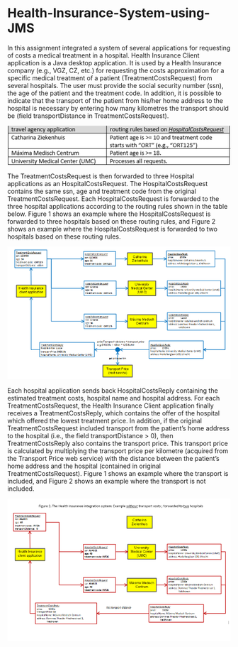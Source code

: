 # Health-Insurance-System-using-JMS

In this assignment integrated a system of several applications for requesting of costs a medical treatment in a hospital. Health Insurance Client application is a Java desktop application. It is used by a Health Insurance company (e.g., VGZ, CZ, etc.) for requesting the costs approximation for a specific medical treatment of a patient (TreatmentCostsRequest) from several hospitals. The user must provide the social security number (ssn), the age of the patient and the treatment code. In addition, it is possible to indicate that the transport of the patient from his/her home address to the hospital is necessary by entering how many kilometres the transport should be (field transportDistance in TreatmentCostsRequest).

![routes](https://raw.githubusercontent.com/tomlicha/Health-Insurance-System-using-JMS/master/images/routes.png)

The TreatmentCostsRequest is then forwarded to three Hospital applications as an HospitalCostsRequest. The HospitalCostsRequest contains the same ssn, age and treatment code from the original TreatmentCostsRequest. Each HospitalCostsRequest is forwarded to the three hospital applications according to the routing rules shown in the table below. Figure 1 shows an example where the HospitalCostsRequest is forwarded to three hospitals based on these routing rules, and Figure 2 shows an example where the HospitalCostsRequest is forwarded to two hospitals based on these routing rules.

![routes](https://raw.githubusercontent.com/tomlicha/Health-Insurance-System-using-JMS/master/images/integration.png)


Each hospital application sends back HospitalCostsReply containing the estimated treatment costs, hospital name and hospital address. For each TreatmentCostsRequest, the Health Insurance Client application finally receives a TreatmentCostsReply, which contains the offer of the hospital which offered the lowest treatment price. In addition, if the original TreatmentCostsRequest included transport from the patient’s home address to the hospital (i.e., the field transportDistance > 0), then TreatmentCostsReply also contains the transport price. This transport price is calculated by multiplying the transport price per kilometre (acquired from the Transport Price web service) with the distance between the patient’s home address and the hospital (contained in original TreatmentCostsRequest). Figure 1 shows an example where the transport is included, and Figure 2 shows an example where the transport is not included.

![routes](https://raw.githubusercontent.com/tomlicha/Health-Insurance-System-using-JMS/master/images/integration2.png)

